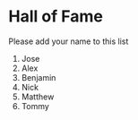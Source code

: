# Hall of Fame
Please add your name to this list

1. Jose
2. Alex
3. Benjamin
4. Nick
5. Matthew
6. Tommy

